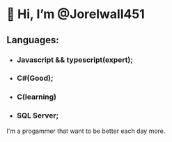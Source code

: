 # 👋 Hi, I’m @Jorelwall451

## Languages: 
  - ### Javascript && typescript(expert);
  - ### C#(Good);
  - ### C(learning)
  - ### SQL Server;

I'm a progammer that want to be better each day more.
